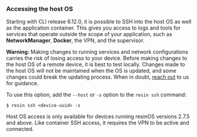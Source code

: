 ### Accessing the host OS

Starting with CLI release 6.12.0, it is possible to SSH into the host OS as well as the application container. This gives you access to logs and tools for services that operate outside the scope of your application, such as **NetworkManager**, **Docker**, the VPN, and the supervisor.

__Warning:__ Making changes to running services and network configurations carries the risk of losing access to your device. Before making changes to the host OS of a remote device, it is best to test locally. Changes made to the host OS will not be maintained when the OS is updated, and some changes could break the updating process. When in doubt, [reach out][forums] to us for guidance. 

To use this option, add the `--host` or `-s` option to the `resin ssh` command:

```shell
$ resin ssh <device-uuid> -s
```

Host OS access is only available for devices running resinOS versions 2.7.5 and above. Like container SSH access, it requires the VPN to be active and connected.

[forums]:https://forums.resin.io/c/troubleshooting